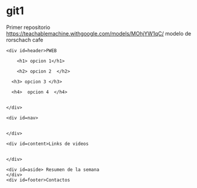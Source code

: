 # git1
Primer repositorio
https://teachablemachine.withgoogle.com/models/MOhjYW1qC/
modelo de rorschach cafe

<!DOCTYPE html>
<html lang="en">
<head> 
    <meta charset="UTF-8">
    <meta http-equiv="X-UA-Compatible" content="IE=edge">
    <meta name="viewport" content="width=device-width, initial-scale=1.0">
    <title>Ejercicio</title>

</head>

<body>
  
    <div id=header>PWEB

        <h1> opcion 1</h1>

        <h2> opcion 2  </h2>
      
      <h3> opcion 3 </h3>
      
      <h4>  opcion 4  </h4>


    </div>
  
    <div id=nav> 


    </div>
   
    <div id=content>Links de videos


    </div>
    
    <div id=aside> Resumen de la semana
    </div>
    <div id=footer>Contactos


</div>

</body>
</html>
